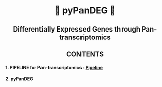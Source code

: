 # <div align="center"> 🚀 pyPanDEG 🦠 </div>
## <div align="center"> Differentially Expressed Genes through Pan-transcriptomics </div>

## <div align="center"> CONTENTS </div>

#### 1. PIPELINE for Pan-transcriptomics : [Pipeline](https://github.com/Kyutark/SpaceBiology/tree/main/Pipeline)
#### 2. pyPanDEG
